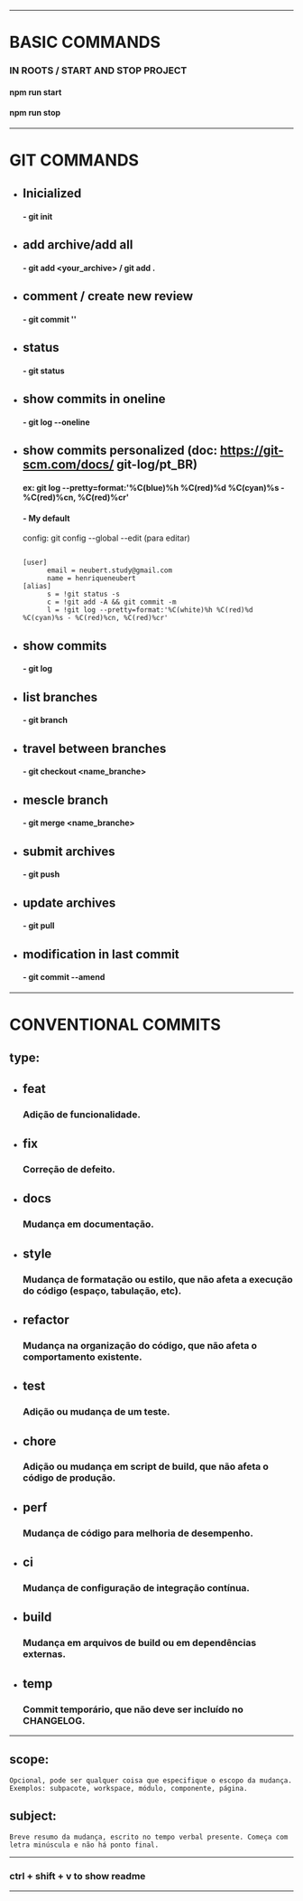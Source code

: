 _________________________________________
# BASIC COMMANDS

  ### IN ROOTS / START AND STOP PROJECT
  #### npm run start
  #### npm run stop
_________________________________________
# GIT COMMANDS
  - ## Inicialized
    #### - git init
  - ## add archive/add all
    #### - git add <your_archive> / git add .
  - ## comment / create new review
    #### - git commit ''
  - ## status
    #### - git status
  - ## show commits in oneline
    #### - git log --oneline

  - ## show commits personalized (doc: https://git-scm.com/docs/  git-log/pt_BR)
    #### ex: git log --pretty=format:'%C(blue)%h %C(red)%d %C(cyan)%s - %C(red)%cn, %C(red)%cr'
  
    #### - My default
    config: git config --global --edit (para editar)

    <code>
    [user]
          email = neubert.study@gmail.com
          name = henriqueneubert
    [alias]
          s = !git status -s
          c = !git add -A && git commit -m
          l = !git log --pretty=format:'%C(white)%h %C(red)%d %C(cyan)%s - %C(red)%cn, %C(red)%cr'
    </code>

  - ## show commits
    #### - git log 
  - ## list branches
    #### - git branch 
  - ## travel between branches
    #### - git checkout <name_branche>
  - ## mescle branch
    #### - git merge <name_branche>
  - ## submit archives
    #### - git push
  - ## update archives
    #### - git pull

  - ## modification in last commit 

    #### - git commit --amend
  _________________________________________
# CONVENTIONAL COMMITS

  ## type:
  - ## feat     
    ### Adição de funcionalidade.
  - ## fix      
    ### Correção de defeito.
  - ## docs     
    ### Mudança em documentação.
  - ## style    
    ### Mudança de formatação ou estilo, que não afeta a execução do código (espaço, tabulação, etc).
  - ## refactor 
    ### Mudança na organização do código, que não afeta o comportamento existente.
  - ## test     
    ### Adição ou mudança de um teste.
  - ## chore    
    ### Adição ou mudança em script de build, que não afeta o código de produção.
  - ## perf     
    ### Mudança de código para melhoria de desempenho.
  - ## ci       
    ### Mudança de configuração de integração contínua.
  - ## build    
    ### Mudança em arquivos de build ou em dependências externas.
  - ## temp     
    ### Commit temporário, que não deve ser incluído no CHANGELOG.
_________________________________________

  ## scope:
    Opcional, pode ser qualquer coisa que especifique o escopo da mudança.
    Exemplos: subpacote, workspace, módulo, componente, página.

  ## subject:
    Breve resumo da mudança, escrito no tempo verbal presente. Começa com letra minúscula e não há ponto final.



_________________________________________
### ctrl + shift + v to show readme
_________________________________________
